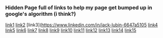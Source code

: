 ### Hidden Page full of links to help my page get bumped up in google's algorithm (i think?)

[link1](https://en.wikipedia.org/wiki/HD_191939)
[link2](https://www.physics.uci.edu/node/13487)
[link3](https://www.linkedin.com/in/jack-lubin-6647a5105
[link4](https://www.researchgate.net/scientific-contributions/Jack-Lubin-2128852995)
[link5](https://ir.vanderbilt.edu/handle/1803/684/browse?type=author&value=Lubin%2C+Jack+B.)
[link6](https://ir.vanderbilt.edu/handle/1803/7571)
[link7](https://www.latimes.com/socal/daily-pilot/news/tn-dpt-me-hpfuci-20190311-story.html)
[link8](https://astronomy.utexas.edu/highlights/in-the-news/entry/astronomers-disprove-planet-orbiting-nearby-barnard-s-star)
[link9](https://www.astroweiss.com/group)
[link10](https://www.forbes.com/sites/brucedorminey/2021/05/18/astronomers-nix-idea-of-super-earth-around-barnards-star/?sh=3fa756d3842a)
[link11](https://www.flickr.com/photos/152191919@N08/48891625896/)
[link12](https://www.newswise.com/articles/uci-led-team-challenges-existence-of-recently-proposed-exoplanet-at-barnard-s-star)
[link13](https://en.wikipedia.org/wiki/Barnard%27s_Star)
[link14](https://www.universetoday.com/151292/new-observations-fail-to-confirm-a-planet-at-barnards-star/)
[link15]()

